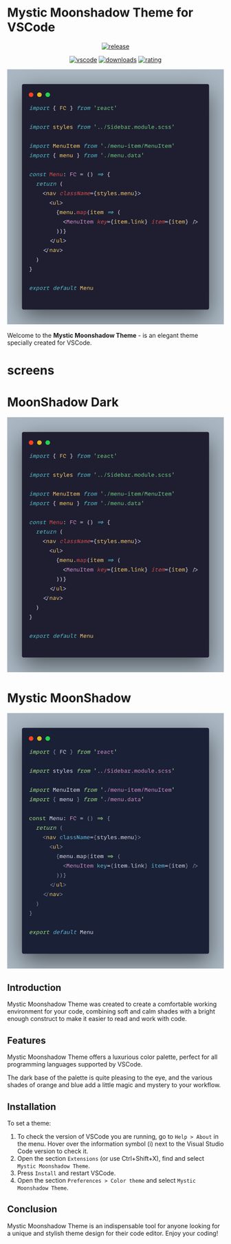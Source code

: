 # Mystic Moonshadow Theme for VSCode

<div align="center">

[![release](https://img.shields.io/github/release/RabbitArts/Andromeda.svg?style=for-the-badge&logo=github&logoColor=white&colorA=2b303b&colorB=00e8c6)](https://github.com/Rabbitarts/mystic-moonshadow-vscode-theme/releases/tag/untagged-7b933d98a7da0d3b113c)

[![vscode](https://img.shields.io/badge/VS_Code-v1.26+-373277.svg?style=for-the-badge&logo=microsoft&logoColor=white&colorA=2b303b&colorB=7cb7ff)](https://code.visualstudio.com/updates/v1_26)
[![downloads](https://img.shields.io/visual-studio-marketplace/d/TechArtem.mystic-moonshadow?style=for-the-badge&logo=docusign&logoColor=white&colorA=2b303b&colorB=96E072)](https://marketplace.visualstudio.com/items?itemName=TechArtem.mystic-moonshadow)
[![rating](https://img.shields.io/visual-studio-marketplace/stars/mystic-moonshadow?style=for-the-badge&logo=reverbnation&logoColor=white&colorA=2b303b&colorB=FFE66D)](https://marketplace.visualstudio.com/items?itemName=mystic-moonshadow)

</div>

![Mystic Moonshadow Theme](https://github.com/Rabbitarts/mystic-moonshadow-vscode-theme/blob/main/assets/theme%20best.png?raw=true)

Welcome to the **Mystic Moonshadow Theme** - is an elegant theme specially created for VSCode.

# screens

# MoonShadow Dark

![Mystic Moonshadow Theme](https://github.com/Rabbitarts/mystic-moonshadow-vscode-theme/blob/main/assets/theme%20best.png?raw=true)

# Mystic MoonShadow

![Mystic Moonshadow Theme](https://github.com/Rabbitarts/mystic-moonshadow-vscode-theme/blob/main/assets/theme.png?raw=true)

## Introduction

Mystic Moonshadow Theme was created to create a comfortable working environment for your code, combining soft and calm shades with a bright enough construct to make it easier to read and work with code.

## Features

Mystic Moonshadow Theme offers a luxurious color palette, perfect for all programming languages supported by VSCode.

The dark base of the palette is quite pleasing to the eye, and the various shades of orange and blue add a little magic and mystery to your workflow.

## Installation

To set a theme:

1. To check the version of VSCode you are running, go to `Help > About` in the menu. Hover over the information symbol (i) next to the Visual Studio Code version to check it.
2. Open the section `Extensions` (or use Ctrl+Shift+X), find and select `Mystic Moonshadow Theme`.
3. Press `Install` and restart VSCode.
4. Open the section `Preferences > Color theme` and select `Mystic Moonshadow Theme`.

## Conclusion

Mystic Moonshadow Theme is an indispensable tool for anyone looking for a unique and stylish theme design for their code editor. Enjoy your coding!
